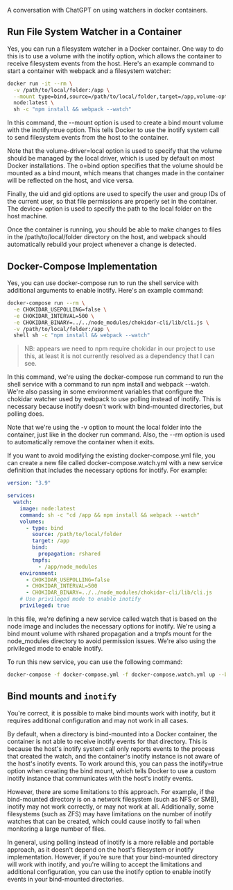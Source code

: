 A conversation with ChatGPT on using watchers in docker containers.

## Run File System Watcher in a Container

Yes, you can run a filesystem watcher in a Docker container. One way to do this is to use a volume with the inotify option, which allows the container to receive filesystem events from the host. Here's an example command to start a container with webpack and a filesystem watcher:

``` bash
docker run -it --rm \
  -v /path/to/local/folder:/app \
  --mount type=bind,source=/path/to/local/folder,target=/app,volume-opt="type=volume,volume-driver=local,volume-opt=o=bind,uid=$(id -u),gid=$(id -g),device=:/path/to/local/folder,inotify=true" \
  node:latest \
  sh -c "npm install && webpack --watch"
```

In this command, the --mount option is used to create a bind mount volume with the inotify=true option. This tells Docker to use the inotify system call to send filesystem events from the host to the container.

Note that the volume-driver=local option is used to specify that the volume should be managed by the local driver, which is used by default on most Docker installations. The o=bind option specifies that the volume should be mounted as a bind mount, which means that changes made in the container will be reflected on the host, and vice versa.

Finally, the uid and gid options are used to specify the user and group IDs of the current user, so that file permissions are properly set in the container. The device= option is used to specify the path to the local folder on the host machine.

Once the container is running, you should be able to make changes to files in the /path/to/local/folder directory on the host, and webpack should automatically rebuild your project whenever a change is detected.

## Docker-Compose Implementation

Yes, you can use docker-compose run to run the shell service with additional arguments to enable inotify. Here's an example command:

``` bash
docker-compose run --rm \
  -e CHOKIDAR_USEPOLLING=false \
  -e CHOKIDAR_INTERVAL=500 \
  -e CHOKIDAR_BINARY=../../node_modules/chokidar-cli/lib/cli.js \
  -v /path/to/local/folder:/app \
  shell sh -c "npm install && webpack --watch"
```

> NB: appears we need to npm require chokidar in our project to use this, at least it is not currently resolved as a dependency that I can see.

In this command, we're using the docker-compose run command to run the shell service with a command to run npm install and webpack --watch. We're also passing in some environment variables that configure the chokidar watcher used by webpack to use polling instead of inotify. This is necessary because inotify doesn't work with bind-mounted directories, but polling does.

Note that we're using the -v option to mount the local folder into the container, just like in the docker run command. Also, the --rm option is used to automatically remove the container when it exits.

If you want to avoid modifying the existing docker-compose.yml file, you can create a new file called docker-compose.watch.yml with a new service definition that includes the necessary options for inotify. For example:

``` yaml
version: "3.9"

services:
  watch:
    image: node:latest
    command: sh -c "cd /app && npm install && webpack --watch"
    volumes:
      - type: bind
        source: /path/to/local/folder
        target: /app
        bind:
          propagation: rshared
        tmpfs:
          - /app/node_modules
    environment:
      - CHOKIDAR_USEPOLLING=false
      - CHOKIDAR_INTERVAL=500
      - CHOKIDAR_BINARY=../../node_modules/chokidar-cli/lib/cli.js
    # Use privileged mode to enable inotify
    privileged: true
```

In this file, we're defining a new service called watch that is based on the node image and includes the necessary options for inotify. We're using a bind mount volume with rshared propagation and a tmpfs mount for the node_modules directory to avoid permission issues. We're also using the privileged mode to enable inotify.

To run this new service, you can use the following command:

``` bash
docker-compose -f docker-compose.yml -f docker-compose.watch.yml up --build --remove-orphans
```

## Bind mounts and `inotify`

You're correct, it is possible to make bind mounts work with inotify, but it requires additional configuration and may not work in all cases.

By default, when a directory is bind-mounted into a Docker container, the container is not able to receive inotify events for that directory. This is because the host's inotify system call only reports events to the process that created the watch, and the container's inotify instance is not aware of the host's inotify events. To work around this, you can pass the inotify=true option when creating the bind mount, which tells Docker to use a custom inotify instance that communicates with the host's inotify events.

However, there are some limitations to this approach. For example, if the bind-mounted directory is on a network filesystem (such as NFS or SMB), inotify may not work correctly, or may not work at all. Additionally, some filesystems (such as ZFS) may have limitations on the number of inotify watches that can be created, which could cause inotify to fail when monitoring a large number of files.

In general, using polling instead of inotify is a more reliable and portable approach, as it doesn't depend on the host's filesystem or inotify implementation. However, if you're sure that your bind-mounted directory will work with inotify, and you're willing to accept the limitations and additional configuration, you can use the inotify option to enable inotify events in your bind-mounted directories.
